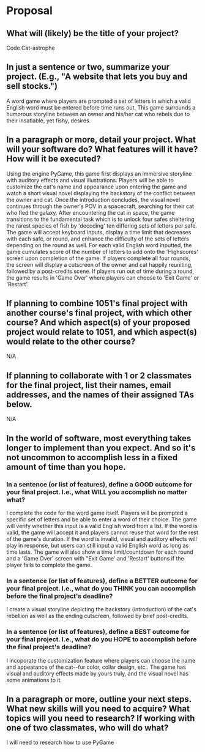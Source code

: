 # Proposal

## What will (likely) be the title of your project?

Code Cat-astrophe

## In just a sentence or two, summarize your project. (E.g., "A website that lets you buy and sell stocks.")

A word game where players are prompted a set of letters in which a valid English word must be entered before time runs out. This game surrounds a humorous storyline between an owner and his/her cat who rebels due to their insatiable, yet fishy, desires.

## In a paragraph or more, detail your project. What will your software do? What features will it have? How will it be executed?

Using the engine PyGame, this game first displays an immersive storyline with auditory effects and visual illustrations. Players will be able to customize the cat's name and appearance upon entering the game and watch a short visual novel displaying the backstory of the conflict between the owner and cat. Once the introduction concludes, the visual novel continues through the owner's POV in a spacecraft, searching for their cat who fled the galaxy. After encountering the cat in space, the game transitions to the fundamental task which is to unlock four safes sheltering the rarest species of fish by 'decoding' ten differing sets of letters per safe. The game will accept keyboard inputs, display a time limit that decreases with each safe, or round, and enhance the difficulty of the sets of letters depending on the round as well. For each valid English word inputted, the game cumulates score of the number of letters to add onto the 'Highscores' screen upon completion of the game. If players complete all four rounds, the screen will display a cutscreen of the owner and cat happily reuniting, followed by a post-credits scene. If players run out of time during a round, the game results in 'Game Over' where players can choose to 'Exit Game' or 'Restart'.

## If planning to combine 1051's final project with another course's final project, with which other course? And which aspect(s) of your proposed project would relate to 1051, and which aspect(s) would relate to the other course?

N/A

## If planning to collaborate with 1 or 2 classmates for the final project, list their names, email addresses, and the names of their assigned TAs below.

N/A

## In the world of software, most everything takes longer to implement than you expect. And so it's not uncommon to accomplish less in a fixed amount of time than you hope.

### In a sentence (or list of features), define a GOOD outcome for your final project. I.e., what WILL you accomplish no matter what?

I complete the code for the word game itself. Players will be prompted a specific set of letters and be able to enter a word of their choice. The game will verify whether this input is a valid English word from a list. If the word is valid, the game will accept it and players cannot reuse that word for the rest of the game's duration. If the word is invalid, visual and auditory effects will play in response, but users can still input a valid English word as long as time lasts. The game will also show a time limit/countdown for each round and a 'Game Over' screen with "Exit Game' and 'Restart' buttons if the player fails to complete the game.

### In a sentence (or list of features), define a BETTER outcome for your final project. I.e., what do you THINK you can accomplish before the final project's deadline?

I create a visual storyline depicting the backstory (introduction) of the cat's rebellion as well as the ending cutscreen, followed by brief post-credits.

### In a sentence (or list of features), define a BEST outcome for your final project. I.e., what do you HOPE to accomplish before the final project's deadline?

I incoporate the customization feature where players can choose the name and appearance of the cat--fur color, collar design, etc.. The game has visual and auditory effects made by yours truly, and the visual novel has some animations to it.

## In a paragraph or more, outline your next steps. What new skills will you need to acquire? What topics will you need to research? If working with one of two classmates, who will do what?

I will need to research how to use PyGame
